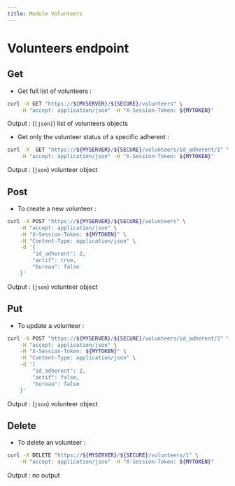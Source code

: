 ```yaml
---
title: Module Volunteers
---
```


# Volunteers endpoint

## Get

- Get full list of volunteers :

```bash
curl -X GET "https://${MYSERVER}/${SECURE}/volunteers" \
    -H "accept: application/json" -H "X-Session-Token: ${MYTOKEN}"
```

Output : (`[json]`) list of volunteers objects

- Get only the volunteer status of a specific adherent :

```bash
curl -X  GET "https://${MYSERVER}/${SECURE}/volunteers/id_adherent/1" \
    -H "accept: application/json" -H "X-Session-Token: ${MYTOKEN}"
```

Output : (`json`) volunteer object

## Post

- To create a new volunteer :

```bash
curl -X POST "https://${MYSERVER}/${SECURE}/volunteers" \
    -H "accept: application/json" \
    -H "X-Session-Token: ${MYTOKEN}" \
    -H "Content-Type: application/json" \
    -d '{
        "id_adherent": 2,
        "actif": true,
        "bureau": false
    }'
```

Output : (`json`) volunteer object

## Put

- To update a volunteer :

```bash
curl -X POST "https://${MYSERVER}/${SECURE}/volunteers/id_adherent/2" \
    -H "accept: application/json" \
    -H "X-Session-Token: ${MYTOKEN}" \
    -H "Content-Type: application/json" \
    -d '{
        "id_adherent": 2,
        "actif": false,
        "bureau": false
    }'
```

Output : (`json`) volunteer object

## Delete

- To delete an volunteer :

```bash
curl -X DELETE "https://${MYSERVER}/${SECURE}/volunteers/1" \
    -H "accept: application/json" -H "X-Session-Token: ${MYTOKEN}"
```

Output : no output
